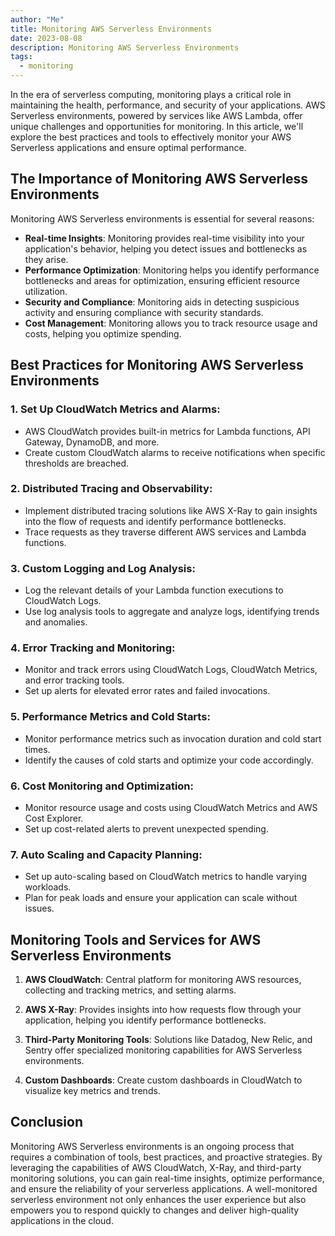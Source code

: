 ```yaml
---
author: "Me"
title: Monitoring AWS Serverless Environments
date: 2023-08-08
description: Monitoring AWS Serverless Environments
tags:
  - monitoring
---
```

In the era of serverless computing, monitoring plays a critical role in maintaining the health, performance, and security of your applications. AWS Serverless environments, powered by services like AWS Lambda, offer unique challenges and opportunities for monitoring. In this article, we'll explore the best practices and tools to effectively monitor your AWS Serverless applications and ensure optimal performance.

## The Importance of Monitoring AWS Serverless Environments

Monitoring AWS Serverless environments is essential for several reasons:

- **Real-time Insights**: Monitoring provides real-time visibility into your application's behavior, helping you detect issues and bottlenecks as they arise.
- **Performance Optimization**: Monitoring helps you identify performance bottlenecks and areas for optimization, ensuring efficient resource utilization.
- **Security and Compliance**: Monitoring aids in detecting suspicious activity and ensuring compliance with security standards.
- **Cost Management**: Monitoring allows you to track resource usage and costs, helping you optimize spending.

## Best Practices for Monitoring AWS Serverless Environments

### 1. **Set Up CloudWatch Metrics and Alarms**:
   - AWS CloudWatch provides built-in metrics for Lambda functions, API Gateway, DynamoDB, and more.
   - Create custom CloudWatch alarms to receive notifications when specific thresholds are breached.

### 2. **Distributed Tracing and Observability**:
   - Implement distributed tracing solutions like AWS X-Ray to gain insights into the flow of requests and identify performance bottlenecks.
   - Trace requests as they traverse different AWS services and Lambda functions.

### 3. **Custom Logging and Log Analysis**:
   - Log the relevant details of your Lambda function executions to CloudWatch Logs.
   - Use log analysis tools to aggregate and analyze logs, identifying trends and anomalies.

### 4. **Error Tracking and Monitoring**:
   - Monitor and track errors using CloudWatch Logs, CloudWatch Metrics, and error tracking tools.
   - Set up alerts for elevated error rates and failed invocations.

### 5. **Performance Metrics and Cold Starts**:
   - Monitor performance metrics such as invocation duration and cold start times.
   - Identify the causes of cold starts and optimize your code accordingly.

### 6. **Cost Monitoring and Optimization**:
   - Monitor resource usage and costs using CloudWatch Metrics and AWS Cost Explorer.
   - Set up cost-related alerts to prevent unexpected spending.

### 7. **Auto Scaling and Capacity Planning**:
   - Set up auto-scaling based on CloudWatch metrics to handle varying workloads.
   - Plan for peak loads and ensure your application can scale without issues.

## Monitoring Tools and Services for AWS Serverless Environments

1. **AWS CloudWatch**: Central platform for monitoring AWS resources, collecting and tracking metrics, and setting alarms.
   
2. **AWS X-Ray**: Provides insights into how requests flow through your application, helping you identify performance bottlenecks.

3. **Third-Party Monitoring Tools**: Solutions like Datadog, New Relic, and Sentry offer specialized monitoring capabilities for AWS Serverless environments.

4. **Custom Dashboards**: Create custom dashboards in CloudWatch to visualize key metrics and trends.

## Conclusion

Monitoring AWS Serverless environments is an ongoing process that requires a combination of tools, best practices, and proactive strategies. By leveraging the capabilities of AWS CloudWatch, X-Ray, and third-party monitoring solutions, you can gain real-time insights, optimize performance, and ensure the reliability of your serverless applications. A well-monitored serverless environment not only enhances the user experience but also empowers you to respond quickly to changes and deliver high-quality applications in the cloud.